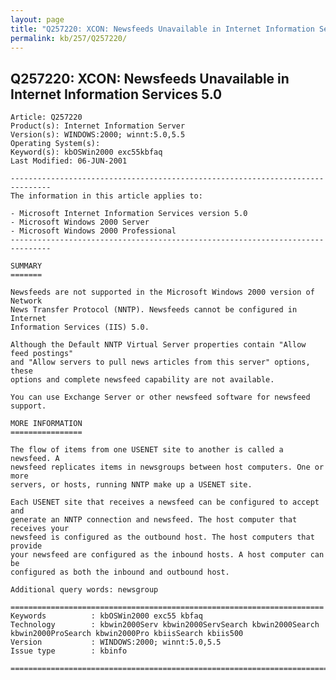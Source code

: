 ```yaml
---
layout: page
title: "Q257220: XCON: Newsfeeds Unavailable in Internet Information Services 5.0"
permalink: kb/257/Q257220/
---
```


## Q257220: XCON: Newsfeeds Unavailable in Internet Information Services 5.0

	Article: Q257220
	Product(s): Internet Information Server
	Version(s): WINDOWS:2000; winnt:5.0,5.5
	Operating System(s): 
	Keyword(s): kbOSWin2000 exc55kbfaq
	Last Modified: 06-JUN-2001
	
	-------------------------------------------------------------------------------
	The information in this article applies to:
	
	- Microsoft Internet Information Services version 5.0 
	- Microsoft Windows 2000 Server 
	- Microsoft Windows 2000 Professional 
	-------------------------------------------------------------------------------
	
	SUMMARY
	=======
	
	Newsfeeds are not supported in the Microsoft Windows 2000 version of Network
	News Transfer Protocol (NNTP). Newsfeeds cannot be configured in Internet
	Information Services (IIS) 5.0.
	
	Although the Default NNTP Virtual Server properties contain "Allow feed postings"
	and "Allow servers to pull news articles from this server" options, these
	options and complete newsfeed capability are not available.
	
	You can use Exchange Server or other newsfeed software for newsfeed support.
	
	MORE INFORMATION
	================
	
	The flow of items from one USENET site to another is called a newsfeed. A
	newsfeed replicates items in newsgroups between host computers. One or more
	servers, or hosts, running NNTP make up a USENET site.
	
	Each USENET site that receives a newsfeed can be configured to accept and
	generate an NNTP connection and newsfeed. The host computer that receives your
	newsfeed is configured as the outbound host. The host computers that provide
	your newsfeed are configured as the inbound hosts. A host computer can be
	configured as both the inbound and outbound host.
	
	Additional query words: newsgroup
	
	======================================================================
	Keywords          : kbOSWin2000 exc55 kbfaq
	Technology        : kbwin2000Serv kbwin2000ServSearch kbwin2000Search kbwin2000ProSearch kbwin2000Pro kbiisSearch kbiis500
	Version           : WINDOWS:2000; winnt:5.0,5.5
	Issue type        : kbinfo
	
	=============================================================================
	
